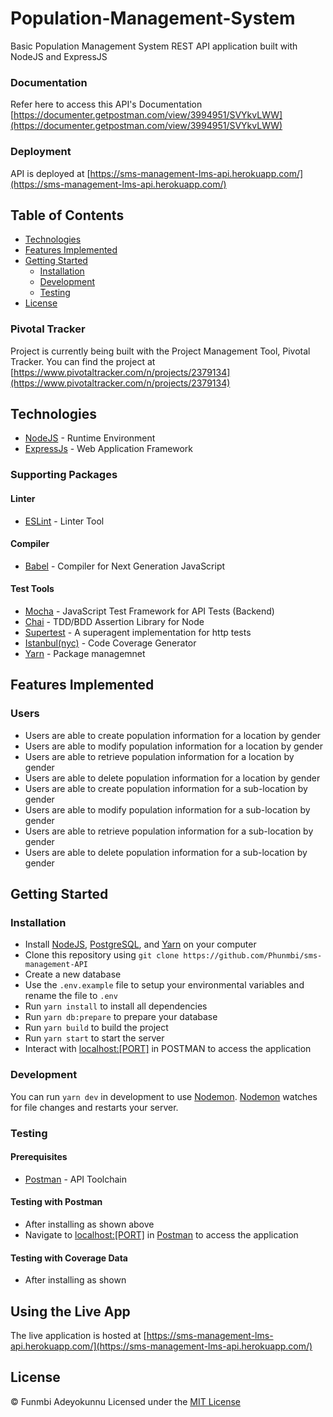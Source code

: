 # Population-Management-System
Basic Population Management System REST API application built with NodeJS and ExpressJS

### Documentation
Refer here to access this API's Documentation [https://documenter.getpostman.com/view/3994951/SVYkvLWW](https://documenter.getpostman.com/view/3994951/SVYkvLWW)

### Deployment
API is deployed at [https://sms-management-lms-api.herokuapp.com/](https://sms-management-lms-api.herokuapp.com/)

## Table of Contents
* [Technologies](#technologies)
* [Features Implemented](#features-implemented)
* [Getting Started](#getting-started)
  * [Installation](#installation)
  * [Development](#development)
  * [Testing](#testing)
* [License](#license)
### Pivotal Tracker
Project is currently being built with the Project Management Tool, Pivotal Tracker.
You can find the project at [https://www.pivotaltracker.com/n/projects/2379134](https://www.pivotaltracker.com/n/projects/2379134)
## Technologies
* [NodeJS](https://nodejs.org/) - Runtime Environment
* [ExpressJs](https://expressjs.com/) - Web Application Framework
### Supporting Packages
#### Linter
* [ESLint](https://eslint.org/) - Linter Tool
#### Compiler
* [Babel](https://eslint.org/) - Compiler for Next Generation JavaScript
#### Test Tools
* [Mocha](https://mochajs.org/) - JavaScript Test Framework for API Tests (Backend)
* [Chai](http://chaijs.com/) - TDD/BDD Assertion Library for Node
* [Supertest](https://www.npmjs.com/package/supertest) - A superagent implementation for http tests
* [Istanbul(nyc)](https://istanbul.js.org/) - Code Coverage Generator
* [Yarn](https://yarnpkg.org/) - Package managemnet
## Features Implemented
### Users
* Users are able to create population information for a location by gender
* Users are able to modify population information for a location by gender
* Users are able to retrieve population information for a location by gender
* Users are able to delete population information for a location by gender
* Users are able to create population information for a sub-location by gender
* Users are able to modify population information for a sub-location by gender
* Users are able to retrieve population information for a sub-location by gender
* Users are able to delete population information for a sub-location by gender
## Getting Started
### Installation
* Install [NodeJS](https://nodejs.org/), [PostgreSQL](https://www.postgresql.org/), and [Yarn](https://www.yarnpkg.org/) on your computer
* Clone this repository using `git clone https://github.com/Phunmbi/sms-management-API`
* Create a new database
* Use the `.env.example` file to setup your environmental variables and rename the file to `.env`
* Run `yarn install` to install all dependencies
* Run `yarn db:prepare` to prepare your database
* Run `yarn build` to build the project
* Run `yarn start` to start the server
* Interact with [localhost:[PORT]](http://localhost:[PORT]/) in POSTMAN to access the application
### Development
You can run `yarn dev` in development to use [Nodemon](https://nodemon.io/).
[Nodemon](https://nodemon.io/) watches for file changes and restarts your server.
### Testing
#### Prerequisites
* [Postman](https://getpostman.com/) - API Toolchain
#### Testing with Postman
* After installing as shown above
* Navigate to [localhost:[PORT]](http://localhost:[PORT]/) in [Postman](https://getpostman.com/) to access the application
#### Testing with Coverage Data
* After installing as shown
## Using the Live App
The live application is hosted at [https://sms-management-lms-api.herokuapp.com/](https://sms-management-lms-api.herokuapp.com/)
## License
&copy; Funmbi Adeyokunnu
Licensed under the [MIT License](https://github.com/Phunmbi/Population-Management-System/blob/master/LICENSE)
